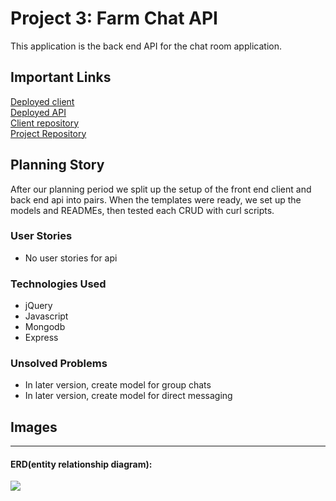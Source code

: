 
# Project 3: Farm Chat API

This application is the back end API for the chat room application.

## Important Links
<a href="https://sei-troubleshoot.github.io/project-3-client/">Deployed client</a><br>
<a href="https://thawing-meadow-19567.herokuapp.com/">Deployed API</a><br>
<a href="https://github.com/SEI-Troubleshoot/project-3-client">Client repository</a><br>
<a href="https://github.com/SEI-Troubleshoot">Project Repository</a>


## Planning Story
After our planning period we split up the setup of the front end client and back end api into pairs.  When the templates were ready, we set up the models and READMEs, then tested each CRUD with curl scripts.

### User Stories

- No user stories for api

### Technologies Used

- jQuery
- Javascript
- Mongodb
- Express

### Unsolved Problems

- In later version, create model for group chats
- In later version, create model for direct messaging

## Images

---

#### ERD(entity relationship diagram):
<img src="https://imgur.com/w7Y8tBI.png">
